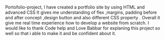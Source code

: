 Portofolio-project,
I have created a portfolio site by using HTML and advanced CSS It gives me understanding of flex ,margins, padding before and after concept ,design button and also different CSS property .
Overall it give me real time experience how to develop a website from scratch.
I would like to thank Code help and Love Babbar for explaning this project so well so that i able to make it and be confident about it.
